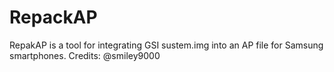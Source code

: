 # RepackAP
RepakAP is a tool for integrating GSI sustem.img into an AP file for Samsung smartphones.
Credits:
@smiley9000
